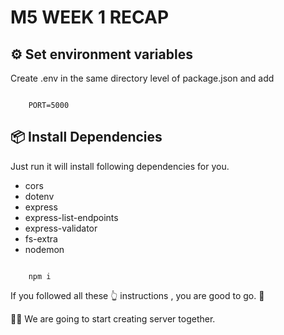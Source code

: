 # M5 WEEK 1 RECAP

## ⚙️ Set environment variables

Create .env in the same directory level of package.json and add

```

    PORT=5000

```

## 📦 Install Dependencies

Just run it will install following dependencies for you.

- cors
- dotenv
- express
- express-list-endpoints
- express-validator
- fs-extra
- nodemon

```

    npm i

```

If you followed all these 👆 instructions , you are good to go. 🚀

🧑‍💻 We are going to start creating server together.

